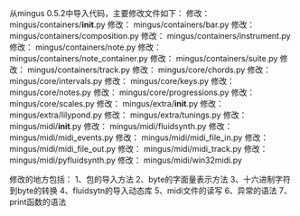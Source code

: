 从mingus 0.5.2中导入代码，主要修改文件如下：
        修改：     mingus/containers/__init__.py
        修改：     mingus/containers/bar.py
        修改：     mingus/containers/composition.py
        修改：     mingus/containers/instrument.py
        修改：     mingus/containers/note.py
        修改：     mingus/containers/note_container.py
        修改：     mingus/containers/suite.py
        修改：     mingus/containers/track.py
        修改：     mingus/core/chords.py
        修改：     mingus/core/intervals.py
        修改：     mingus/core/keys.py
        修改：     mingus/core/notes.py
        修改：     mingus/core/progressions.py
        修改：     mingus/core/scales.py
        修改：     mingus/extra/__init__.py
        修改：     mingus/extra/lilypond.py
        修改：     mingus/extra/tunings.py
        修改：     mingus/midi/__init__.py
        修改：     mingus/midi/fluidsynth.py
        修改：     mingus/midi/midi_events.py
        修改：     mingus/midi/midi_file_in.py
        修改：     mingus/midi/midi_file_out.py
        修改：     mingus/midi/midi_track.py
        修改：     mingus/midi/pyfluidsynth.py
        修改：     mingus/midi/win32midi.py

修改的地方包括：
1、包的导入方法
2、byte的字面量表示方法
3、十六进制字符到byte的转换
4、fluidsytn的导入动态库
5、midi文件的读写
6、异常的语法
7、print函数的语法